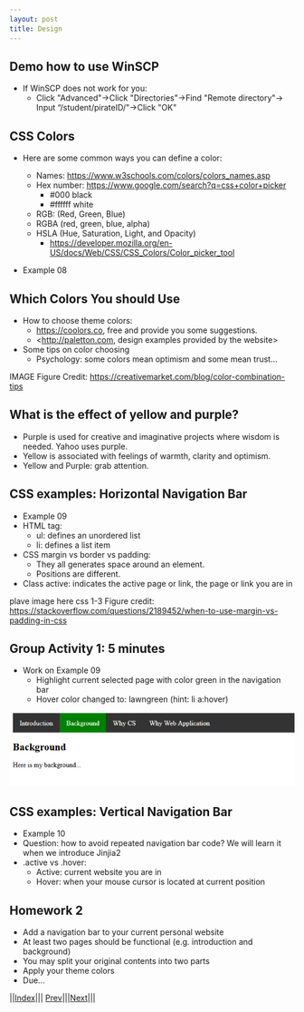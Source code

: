 ```yaml
---
layout: post
title: Design
---
```


## Demo how to use WinSCP
* If WinSCP does not work for you:
  * Click "Advanced"->Click "Directories"->Find "Remote directory"-> Input “/student/pirateID/"->Click "OK"


## CSS Colors
* Here are some common ways you can define a color:
  * Names: <https://www.w3schools.com/colors/colors_names.asp>
  * Hex number: <https://www.google.com/search?q=css+color+picker>
    * #000 black
    * #ffffff white
  * RGB: (Red, Green, Blue)
  * RGBA (red, green, blue, alpha)
  * HSLA (Hue, Saturation, Light, and Opacity)
    * <https://developer.mozilla.org/en-US/docs/Web/CSS/CSS_Colors/Color_picker_tool>

* Example 08

## Which Colors You should Use
* How to choose theme colors:
  * <https://coolors.co>, free and provide you some suggestions.
  * <http://paletton.com, design examples provided by the website>
* Some tips on color choosing
  * Psychology: some colors mean optimism and some mean trust…

IMAGE
Figure Credit: <https://creativemarket.com/blog/color-combination-tips>

## What is the effect of yellow and purple?
* Purple is used for <color red=red>creative and imaginative</font> projects where wisdom is needed. Yahoo uses purple.
* Yellow is associated with feelings of <color red=red>warmth, clarity and optimism.</font>
* Yellow and Purple: grab attention.

## CSS examples: Horizontal Navigation Bar
* Example 09
* HTML tag:
  * ul: defines an unordered list
  * li: defines a list item
* CSS margin vs border vs padding: 
  * They all generates space around an element.
  * Positions are different.
* Class active: indicates the active page or link, the page or link you are in

plave image here css 1-3
Figure credit: <https://stackoverflow.com/questions/2189452/when-to-use-margin-vs-padding-in-css>

## Group Activity 1: 5 minutes
* Work on Example 09
  * Highlight current selected page with color green in the navigation bar
  * Hover color changed to: lawngreen (hint: li a:hover)

![](group1.png)

## CSS examples: Vertical Navigation Bar
* Example 10
* Question: how to avoid repeated navigation bar code? We will learn it when we introduce Jinjia2
* .active vs .hover:
  * Active: current website you are in
  * Hover: when your mouse cursor is located at current position

## Homework 2
* Add a navigation bar to your current personal website
* At least two pages should be functional (e.g. introduction and background)
* You may split your original contents into two parts
* Apply your theme colors
* Due...



||[Index](../../../)||| [Prev](../file2)|||[Next](../file4)|||






